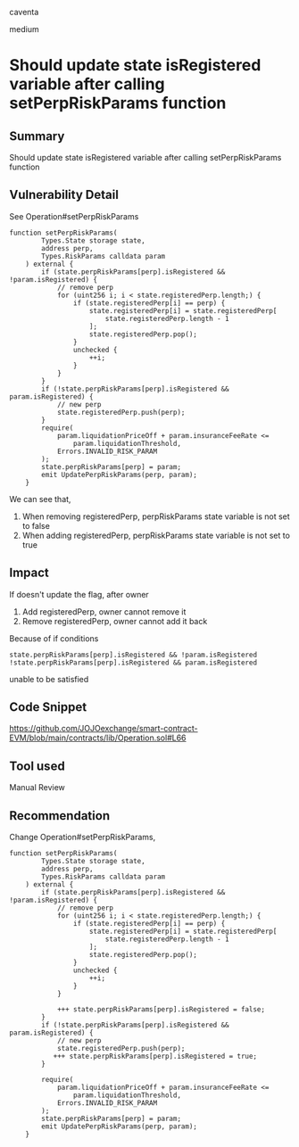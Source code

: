 caventa

medium

# Should update state isRegistered variable after calling setPerpRiskParams function

## Summary
Should update state isRegistered variable after calling setPerpRiskParams function

## Vulnerability Detail
See Operation#setPerpRiskParams

```solidity
function setPerpRiskParams(
        Types.State storage state,
        address perp,
        Types.RiskParams calldata param
    ) external {
        if (state.perpRiskParams[perp].isRegistered && !param.isRegistered) {
            // remove perp
            for (uint256 i; i < state.registeredPerp.length;) {
                if (state.registeredPerp[i] == perp) {
                    state.registeredPerp[i] = state.registeredPerp[
                        state.registeredPerp.length - 1
                    ];
                    state.registeredPerp.pop();
                }
                unchecked {
                    ++i;
                }
            }
        }
        if (!state.perpRiskParams[perp].isRegistered && param.isRegistered) {
            // new perp
            state.registeredPerp.push(perp);
        }
        require(
            param.liquidationPriceOff + param.insuranceFeeRate <=
                param.liquidationThreshold,
            Errors.INVALID_RISK_PARAM
        );
        state.perpRiskParams[perp] = param;
        emit UpdatePerpRiskParams(perp, param);
    }
```

We can see that, 

1. When removing registeredPerp, perpRiskParams state variable is not set to false
2. When adding registeredPerp, perpRiskParams state variable is not set to true

## Impact
If doesn't update the flag, after owner 

1. Add registeredPerp, owner cannot remove it
2. Remove registeredPerp, owner cannot add it back

Because of if conditions

```state.perpRiskParams[perp].isRegistered && !param.isRegistered```
```!state.perpRiskParams[perp].isRegistered && param.isRegistered```

unable to be satisfied

## Code Snippet
https://github.com/JOJOexchange/smart-contract-EVM/blob/main/contracts/lib/Operation.sol#L66

## Tool used
Manual Review

## Recommendation
Change Operation#setPerpRiskParams,

```solidity
function setPerpRiskParams(
        Types.State storage state,
        address perp,
        Types.RiskParams calldata param
    ) external {
        if (state.perpRiskParams[perp].isRegistered && !param.isRegistered) {
            // remove perp
            for (uint256 i; i < state.registeredPerp.length;) {
                if (state.registeredPerp[i] == perp) {
                    state.registeredPerp[i] = state.registeredPerp[
                        state.registeredPerp.length - 1
                    ];
                    state.registeredPerp.pop();
                }
                unchecked {
                    ++i;
                }
            }

            +++ state.perpRiskParams[perp].isRegistered = false;
        }
        if (!state.perpRiskParams[perp].isRegistered && param.isRegistered) {
            // new perp
            state.registeredPerp.push(perp);
           +++ state.perpRiskParams[perp].isRegistered = true;
        }

        require(
            param.liquidationPriceOff + param.insuranceFeeRate <=
                param.liquidationThreshold,
            Errors.INVALID_RISK_PARAM
        );
        state.perpRiskParams[perp] = param;
        emit UpdatePerpRiskParams(perp, param);
    }
```    